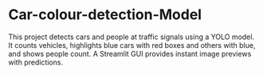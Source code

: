 # Car-colour-detection-Model
This project detects cars and people at traffic signals using a YOLO model. It counts vehicles, highlights blue cars with red boxes and others with blue, and shows people count. A Streamlit GUI provides instant image previews with predictions.
